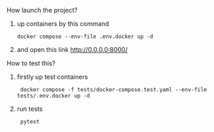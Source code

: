 How launch the project?

1) up containers by this command

       docker compose --env-file .env.docker up -d

2) and open this link http://0.0.0.0:8000/



How to test this?

1) firstly up test containers

        docker compose -f tests/docker-compose.test.yaml --env-file tests/.env.docker up -d

2) run tests

        pytest
